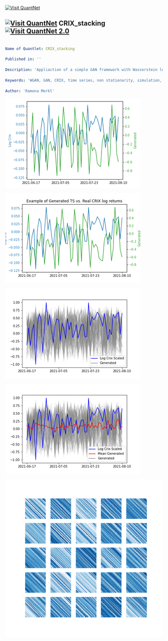 [<img src="https://github.com/QuantLet/Styleguide-and-FAQ/blob/master/pictures/banner.png" width="888" alt="Visit QuantNet">](http://quantlet.de/)

## [<img src="https://github.com/QuantLet/Styleguide-and-FAQ/blob/master/pictures/qloqo.png" alt="Visit QuantNet">](http://quantlet.de/) **CRIX_stacking** [<img src="https://github.com/QuantLet/Styleguide-and-FAQ/blob/master/pictures/QN2.png" width="60" alt="Visit QuantNet 2.0">](http://quantlet.de/)

```yaml

Name of Quantlet: CRIX_stacking

Published in: ''

Description: 'Appliaction of a simple GAN framework with Wasserstein loss on CRIX stacking images'

Keywords: 'WGAN, GAN, CRIX, time series, non stationarity, simulation, Wasserstein loss'

Author: 'Ramona Merkl'

```

![Picture1](example_2axes.png)

![Picture2](example_log.png)

![Picture3](logcrix_grayscale.png)

![Picture4](logcrix_grayscale2.png)

![Picture5](stack_3000.png)